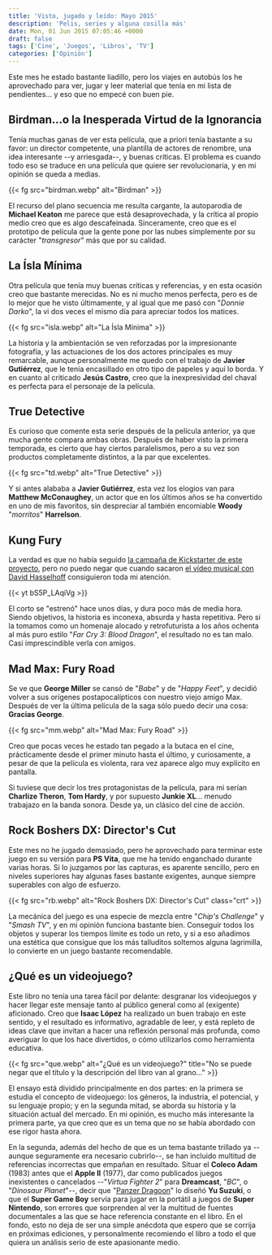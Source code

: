 ```yaml
---
title: 'Visto, jugado y leído: Mayo 2015'
description: 'Pelis, series y alguna cosilla más'
date: Mon, 01 Jun 2015 07:05:46 +0000
draft: false
tags: ['Cine', 'Juegos', 'Libros', 'TV']
categories: ['Opinión']
---
```


Este mes he estado bastante liadillo, pero los viajes en autobús los he aprovechado para ver, jugar y leer material que tenía en mi lista de pendientes... y eso que no empecé con buen pie.

## Birdman...o la Inesperada Virtud de la Ignorancia

Tenía muchas ganas de ver esta película, que a priori tenía bastante a su favor: un director competente, una plantilla de actores de renombre, una idea interesante --y arriesgada--, y buenas críticas. El problema es cuando todo eso se traduce en una película que quiere ser revolucionaria, y en mi opinión se queda a medias.

{{< fg src="birdman.webp" alt="Birdman" >}}

El recurso del plano secuencia me resulta cargante, la autoparodia de **Michael Keaton** me parece que está desaprovechada, y la crítica al propio medio creo que es algo descafeinada. Sinceramente, creo que es el prototipo de película que la gente pone por las nubes simplemente por su carácter "_transgresor_" más que por su calidad.

## La Ísla Mínima

Otra película que tenía muy buenas críticas y referencias, y en esta ocasión creo que bastante merecidas. No es ni mucho menos perfecta, pero es de lo mejor que he visto últimamente, y al igual que me pasó con "_Donnie Darko_", la vi dos veces el mismo día para apreciar todos los matices.

{{< fg src="isla.webp" alt="La Ísla Mínima" >}}

La historia y la ambientación se ven reforzadas por la impresionante fotografía, y las actuaciones de los dos actores principales es muy remarcable, aunque personalmente me quedo con el trabajo de **Javier Gutiérrez**, que le tenía encasillado en otro tipo de papeles y aquí lo borda. Y en cuanto al criticado **Jesús Castro**, creo que la inexpresividad del chaval es perfecta para el personaje de la película.

## True Detective

Es curioso que comente esta serie después de la película anterior, ya que mucha gente compara ambas obras. Después de haber visto la primera temporada, es cierto que hay ciertos paralelismos, pero a su vez son productos completamente distintos, a la par que excelentes.

{{< fg src="td.webp" alt="True Detective" >}}

Y si antes alababa a **Javier Gutiérrez**, esta vez los elogios van para **Matthew McConaughey**, un actor que en los últimos años se ha convertido en uno de mis favoritos, sin despreciar al también encomiable **Woody** "_morritos_" **Harrelson**.

## Kung Fury

La verdad es que no había seguido [la campaña de Kickstarter de este proyecto](https://www.kickstarter.com/projects/kungfury/kung-fury), pero no puedo negar que cuando sacaron [el vídeo musical con David Hasselhoff](https://www.youtube.com/watch?v=ZTidn2dBYbY) consiguieron toda mi atención.

{{< yt bS5P_LAqiVg >}}

El corto se "estrenó" hace unos días, y dura poco más de media hora. Siendo objetivos, la historia es inconexa, absurda y hasta repetitiva. Pero si la tomamos como un homenaje alocado y retrofuturista a los años ochenta al más puro estilo "_Far Cry 3: Blood Dragon_", el resultado no es tan malo. Casi imprescindible verla con amigos.

## Mad Max: Fury Road

Se ve que **George Miller** se cansó de "_Babe_" y de "_Happy Feet_", y decidió volver a sus orígenes postapocalípticos con nuestro viejo amigo Max. Después de ver la última película de la saga sólo puedo decir una cosa: **Gracias George**.

{{< fg src="mm.webp" alt="Mad Max: Fury Road" >}}

Creo que pocas veces he estado tan pegado a la butaca en el cine, prácticamente desde el primer minuto hasta el último, y curiosamente, a pesar de que la película es violenta, rara vez aparece algo muy explícito en pantalla.

Si tuviese que decir los tres protagonistas de la película, para mi serían **Charlize Theron**, **Tom Hardy**, y por supuesto **Junkie XL**... menudo trabajazo en la banda sonora. Desde ya, un clásico del cine de acción.

## Rock Boshers DX: Director's Cut

Este mes no he jugado demasiado, pero he aprovechado para terminar este juego en su versión para **PS Vita**, que me ha tenido enganchado durante varias horas. Si lo juzgamos por las capturas, es aparente sencillo, pero en niveles superiores hay algunas fases bastante exigentes, aunque siempre superables con algo de esfuerzo.

{{< fg src="rb.webp" alt="Rock Boshers DX: Director's Cut" class="crt" >}}

La mecánica del juego es una especie de mezcla entre "_Chip's Challenge_" y "_Smash TV_", y en mi opinión funciona bastante bien. Conseguir todos los objetos y superar los tiempos límite es todo un reto, y si a eso añadimos una estética que consigue que los más talluditos soltemos alguna lagrimilla, lo convierte en un juego bastante recomendable.

## ¿Qué es un videojuego?

Este libro no tenía una tarea fácil por delante: desgranar los videojuegos y hacer llegar este mensaje tanto al público general como al (exigente) aficionado. Creo que **Isaac López** ha realizado un buen trabajo en este sentido, y el resultado es informativo, agradable de leer, y está repleto de ideas clave que invitan a hacer una reflexión personal más profunda, como averiguar lo que los hace divertidos, o cómo utilizarlos como herramienta educativa.

{{< fg src="que.webp" alt="¿Qué es un videojuego?" title="No se puede negar que el título y la descripción del libro van al grano..." >}}

El ensayo está dividido principalmente en dos partes: en la primera se estudia el concepto de videojuego: los géneros, la industria, el potencial, y su lenguaje propio; y en la segunda mitad, se aborda su historia y la situación actual del mercado. En mi opinión, es mucho más interesante la primera parte, ya que creo que es un tema que no se había abordado con ese rigor hasta ahora.

En la segunda, además del hecho de que es un tema bastante trillado ya --aunque seguramente era necesario cubrirlo--, se han incluido multitud de referencias incorrectas que empañan en resultado. Situar el **Coleco Adam** (1983) antes que el **Apple II** (1977), dar como publicados juegos inexistentes o cancelados --"_Virtua Fighter 2_" para **Dreamcast**, "_BC_", o "_Dinosaur Planet_"--, decir que "[Panzer Dragoon](/panzer-dragoon/)" lo diseñó **Yu Suzuki**, o que el **Super Game Boy** servía para jugar en la portátil a juegos de **Super Nintendo**, son errores que sorprenden al ver la multitud de fuentes documentales a las que se hace referencia constante en el libro. En el fondo, esto no deja de ser una simple anécdota que espero que se corrija en próximas ediciones, y personalmente recomiendo el libro a todo el que quiera un análisis serio de este apasionante medio.